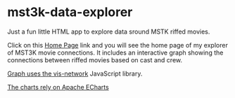 # mst3k-data-explorer

Just a fun little HTML app to explore data sround MSTK riffed movies. 

Click on this [Home Page](https://jconallen.github.io/mst3k-data-explorer/) link and you will see the home page 
of my explorer of MST3K movie connections.  It includes an interactive graph showing the connections between riffed
movies based on cast and crew.


[Graph uses the vis-network](https://github.com/visjs/vis-network) JavaScript library.

[The charts rely on Apache ECharts](https://echarts.apache.org)

